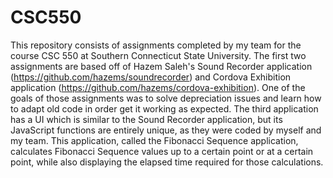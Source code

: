 # CSC550
This repository consists of assignments completed by my team for the course CSC 550 at Southern Connecticut State University. The first two assignments are based off of Hazem Saleh's Sound Recorder application (https://github.com/hazems/soundrecorder) and Cordova Exhibition application (https://github.com/hazems/cordova-exhibition). One of the goals of those assignments was to solve depreciation issues and learn how to adapt old code in order get it working as expected. The third application has a UI which is similar to the Sound Recorder application, but its JavaScript functions are entirely unique, as they were coded by myself and my team. This application, called the Fibonacci Sequence application, calculates Fibonacci Sequence values up to a certain point or at a certain point, while also displaying the elapsed time required for those calculations.
